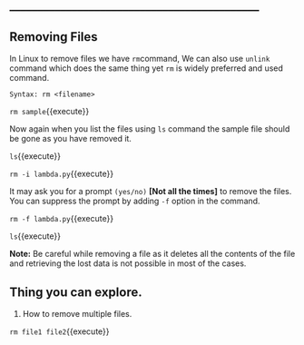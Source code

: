 ## ____________________________________________

## Removing Files

In Linux to remove files we have `rm`command, We can also use `unlink` command which does the same thing yet `rm` is widely preferred and used command.

`Syntax: rm <filename>`

`rm sample`{{execute}} 

Now again when you list the files using `ls` command the sample file should be gone as you have removed it.

`ls`{{execute}}

`rm -i lambda.py`{{execute}}

It may ask you for a prompt `(yes/no)` **[Not all the times]** to remove the files. You can suppress the prompt by adding `-f` option in the command.

`rm -f lambda.py`{{execute}}

`ls`{{execute}} 

**Note:** Be careful while removing a file as it deletes all the contents of the file and retrieving the lost data is not possible in most of the cases.


## Thing you can explore.

1. How to remove multiple files.

`rm file1 file2`{{execute}}